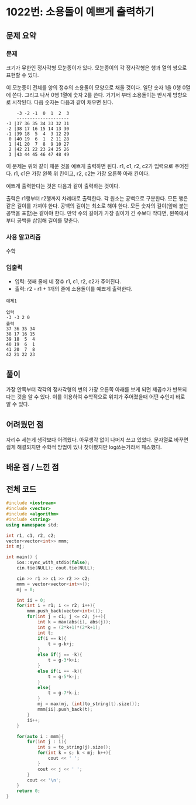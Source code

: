 # 1022번: 소용돌이 예쁘게 출력하기

## 문제 요약
### 문제
크기가 무한인 정사각형 모눈종이가 있다. 모눈종이의 각 정사각형은 행과 열의 쌍으로 표현할 수 있다.

이 모눈종이 전체를 양의 정수의 소용돌이 모양으로 채울 것이다. 일단 숫자 1을 0행 0열에 쓴다. 그리고 나서 0행 1열에 숫자 2를 쓴다. 거기서 부터 소용돌이는 반시계 방향으로 시작된다. 다음 숫자는 다음과 같이 채우면 된다.

```
    -3 -2 -1  0  1  2  3
    --------------------
-3 |37 36 35 34 33 32 31
-2 |38 17 16 15 14 13 30
-1 |39 18  5  4  3 12 29
 0 |40 19  6  1  2 11 28
 1 |41 20  7  8  9 10 27
 2 |42 21 22 23 24 25 26
 3 |43 44 45 46 47 48 49
```
이 문제는 위와 같이 채운 것을 예쁘게 출력하면 된다. r1, c1, r2, c2가 입력으로 주어진다. r1, c1은 가장 왼쪽 위 칸이고, r2, c2는 가장 오른쪽 아래 칸이다.

예쁘게 출력한다는 것은 다음과 같이 출력하는 것이다.

출력은 r1행부터 r2행까지 차례대로 출력한다.
각 원소는 공백으로 구분한다.
모든 행은 같은 길이를 가져야 한다.
공백의 길이는 최소로 해야 한다.
모든 숫자의 길이(앞에 붙는 공백을 포함)는 같아야 한다.
만약 수의 길이가 가장 길이가 긴 수보다 작다면, 왼쪽에서부터 공백을 삽입해 길이를 맞춘다.

### 사용 알고리즘
수학

### 입출력
- 입력: 첫째 줄에 네 정수 r1, c1, r2, c2가 주어진다.
- 출력: r2 - r1 + 1개의 줄에 소용돌이를 예쁘게 출력한다.
```
예제1

입력
-3 -3 2 0
출력
37 36 35 34
38 17 16 15
39 18  5  4
40 19  6  1
41 20  7  8
42 21 22 23
```
## 풀이
가장 안쪽부터 각각의 정사각형의 변의 가장 오른쪽 아래를 보게 되면 제곱수가 반복되다는 것을 알 수 있다. 이를 이용하여 수학적으로 위치가 주어졌을때 어떤 수인지 바로 알 수 있다.

## 어려웠던 점
자리수 세는게 생각보다 어려웠다. 아무생각 없이 나머지 쓰고 있었다. 문자열로 바꾸면 쉽게 해결되지만 수학적 방법이 있나 찾아봤지만 log쓰는거라서 패스했다.

## 배운 점 / 느낀 점


## 전체 코드
```cpp
#include <iostream>
#include <vector>
#include <algorithm>
#include <string>
using namespace std;

int r1, c1, r2, c2;
vector<vector<int>> mmm;
int mj;

int main() {
    ios::sync_with_stdio(false);
    cin.tie(NULL); cout.tie(NULL);

    cin >> r1 >> c1 >> r2 >> c2;
    mmm = vector<vector<int>>();
    mj = 0;

    int ii = 0;
    for(int i = r1; i <= r2; i++){
        mmm.push_back(vector<int>());
        for(int j = c1; j <= c2; j++){
            int k = max(abs(i), abs(j));
            int g = (2*k+1)*(2*k+1);
            int t;
            if(i == k){
                t = g-k+j;
            }
            else if(j == -k){
                t = g-3*k+i;
            }
            else if(i == -k){
                t = g-5*k-j;
            }
            else{
                t = g-7*k-i;
            }
            mj = max(mj, (int)to_string(t).size());
            mmm[ii].push_back(t);
        }
        ii++;
    }

    for(auto i : mmm){
        for(int j : i){
            int s = to_string(j).size();
            for(int k = s; k < mj; k++){
                cout << ' ';
            }
            cout << j << ' ';
        }
        cout << '\n';
    }
    return 0;
}
```
